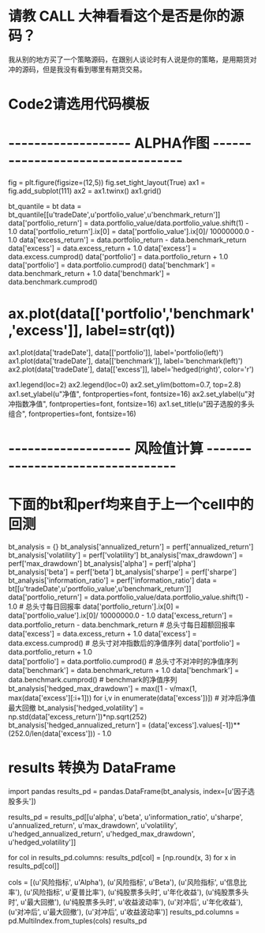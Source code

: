 # 请教 CALL 大神看看这个是否是你的源码？



我从别的地方买了一个策略源码，在跟别人谈论时有人说是你的策略，是用期货对冲的源码，但是我没有看到哪里有期货交易。

# Code2请选用代码模板

# ------------------- ALPHA作图 ---------------------------------
fig = plt.figure(figsize=(12,5))
fig.set_tight_layout(True)
ax1 = fig.add_subplot(111)
ax2 = ax1.twinx()
ax1.grid()

bt_quantile = bt
data = bt_quantile[[u'tradeDate',u'portfolio_value',u'benchmark_return']]
data['portfolio_return'] = data.portfolio_value/data.portfolio_value.shift(1) - 1.0
data['portfolio_return'].ix[0] = data['portfolio_value'].ix[0]/	10000000.0 - 1.0
data['excess_return'] = data.portfolio_return - data.benchmark_return
data['excess'] = data.excess_return + 1.0
data['excess'] = data.excess.cumprod()
data['portfolio'] = data.portfolio_return + 1.0
data['portfolio'] = data.portfolio.cumprod()
data['benchmark'] = data.benchmark_return + 1.0
data['benchmark'] = data.benchmark.cumprod()
# ax.plot(data[['portfolio','benchmark','excess']], label=str(qt))
ax1.plot(data['tradeDate'], data[['portfolio']], label='portfolio(left)')
ax1.plot(data['tradeDate'], data[['benchmark']], label='benchmark(left)')
ax2.plot(data['tradeDate'], data[['excess']], label='hedged(right)', color='r')

ax1.legend(loc=2)
ax2.legend(loc=0)
ax2.set_ylim(bottom=0.7, top=2.8)
ax1.set_ylabel(u"净值", fontproperties=font, fontsize=16)
ax2.set_ylabel(u"对冲指数净值", fontproperties=font, fontsize=16)
ax1.set_title(u"因子选股的多头组合", fontproperties=font, fontsize=16)


# ------------------- 风险值计算 ---------------------------------
# 下面的bt和perf均来自于上一个cell中的回测
bt_analysis = {}
bt_analysis['annualized_return'] = perf['annualized_return']
bt_analysis['volatility'] = perf['volatility']
bt_analysis['max_drawdown'] = perf['max_drawdown']
bt_analysis['alpha'] = perf['alpha']
bt_analysis['beta'] = perf['beta']
bt_analysis['sharpe'] = perf['sharpe']
bt_analysis['information_ratio'] = perf['information_ratio']
data = bt[[u'tradeDate',u'portfolio_value',u'benchmark_return']]
data['portfolio_return'] = data.portfolio_value/data.portfolio_value.shift(1) - 1.0   # 总头寸每日回报率
data['portfolio_return'].ix[0] = data['portfolio_value'].ix[0]/	10000000.0 - 1.0
data['excess_return'] = data.portfolio_return - data.benchmark_return                 # 总头寸每日超额回报率
data['excess'] = data.excess_return + 1.0
data['excess'] = data.excess.cumprod()                # 总头寸对冲指数后的净值序列
data['portfolio'] = data.portfolio_return + 1.0     
data['portfolio'] = data.portfolio.cumprod()          # 总头寸不对冲时的净值序列
data['benchmark'] = data.benchmark_return + 1.0
data['benchmark'] = data.benchmark.cumprod()          # benchmark的净值序列
bt_analysis['hedged_max_drawdown'] = max([1 - v/max(1, max(data['excess'][:i+1])) for i,v in enumerate(data['excess'])])  # 对冲后净值最大回撤
bt_analysis['hedged_volatility'] = np.std(data['excess_return'])*np.sqrt(252)
bt_analysis['hedged_annualized_return'] = (data['excess'].values[-1])**(252.0/len(data['excess'])) - 1.0

# results 转换为 DataFrame
import pandas
results_pd = pandas.DataFrame(bt_analysis, index=[u'因子选股多头'])

results_pd = results_pd[[u'alpha', u'beta', u'information_ratio', u'sharpe', 
                        u'annualized_return', u'max_drawdown', u'volatility', 
                         u'hedged_annualized_return', u'hedged_max_drawdown', u'hedged_volatility']]

for col in results_pd.columns:
    results_pd[col] = [np.round(x, 3) for x in results_pd[col]]
    
cols = [(u'风险指标', u'Alpha'), (u'风险指标', u'Beta'), (u'风险指标', u'信息比率'), (u'风险指标', u'夏普比率'),
        (u'纯股票多头时', u'年化收益'), (u'纯股票多头时', u'最大回撤'), (u'纯股票多头时', u'收益波动率'), 
        (u'对冲后', u'年化收益'), (u'对冲后', u'最大回撤'), 
        (u'对冲后', u'收益波动率')]
results_pd.columns = pd.MultiIndex.from_tuples(cols)
results_pd